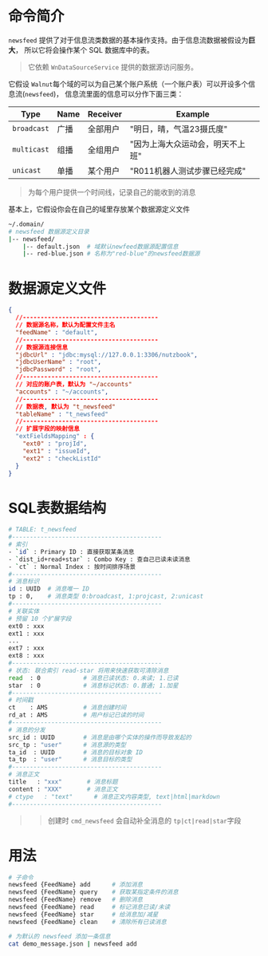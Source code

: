 命令简介
======= 

`newsfeed` 提供了对于信息流类数据的基本操作支持。由于信息流数据被假设为**巨大**，
所以它将会操作某个 SQL 数据库中的表。 
> 它依赖 `WnDataSourceService` 提供的数据源访问服务。

它假设 `Walnut`每个域的可以为自己某个账户系统（一个账户表）可以开设多个信息流(`newsfeed`)，
信息流里面的信息可以分作下面三类：

 Type       | Name | Receiver | Example
------------|------|----------|----------------
`broadcast` | 广播 | 全部用户  | "明日，晴，气温23摄氏度"
`multicast` | 组播 | 全组用户  | "因为上海大众运动会，明天不上班"
`unicast`   | 单播 | 某个用户  | "R011机器人测试步骤已经完成"

> 为每个用户提供一个时间线，记录自己的能收到的消息

基本上，它假设你会在自己的域里存放某个数据源定义文件

```bash
~/.domain/
# newsfeed 数据源定义目录
|-- newsfeed/
    |-- default.json  # 域默认newfeed数据源配置信息
    |-- red-blue.json # 名称为"red-blue"的newsfeed数据源
```

数据源定义文件
======= 

```json
{
  //--------------------------------------
  // 数据源名称，默认为配置文件主名
  "feedName" : "default",
  //--------------------------------------
  // 数据源连接信息
  "jdbcUrl" : "jdbc:mysql://127.0.0.1:3306/nutzbook",
  "jdbcUserName" : "root",
  "jdbcPassword" : "root",
  //--------------------------------------
  // 对应的账户表，默认为 "~/accounts"
  "accounts" : "~/accounts",
  //--------------------------------------
  // 数据表, 默认为 "t_newsfeed"
  "tableName" : "t_newsfeed"
  //--------------------------------------
  // 扩展字段的映射信息
  "extFieldsMapping" : {
    "ext0" : "projId",
    "ext1" : "issueId",
    "ext2" : "checkListId"
  }
}
```

SQL表数据结构
======= 

```bash
# TABLE: t_newsfeed
#------------------------------------------
# 索引
- `id` : Primary ID : 直接获取某条消息
- `dist_id+read+star` : Combo Key : 查自己已读未读消息
- `ct` : Normal Index : 按时间排序场景
#------------------------------------------
# 消息标识
id : UUID  # 消息唯一 ID
tp : 0,    # 消息类型 0:broadcast, 1:projcast, 2:unicast
#------------------------------------------
# 关联实体
# 预留 10 个扩展字段
ext0 : xxx            
ext1 : xxx
...
ext7 : xxx
ext8 : xxx
#------------------------------------------
# 状态: 联合索引 read-star 将用来快速获取可清除消息
read  : 0            # 消息已读状态: 0.未读; 1.已读
star  : 0            # 消息标记状态: 0.普通; 1.加星
#------------------------------------------
# 时间戳
ct    : AMS          # 消息创建时间
rd_at : AMS          # 用户标记已读的时间
#------------------------------------------
# 消息的分发
src_id : UUID        # 消息是由哪个实体的操作而导致发起的
src_tp : "user"      # 消息源的类型
ta_id  : UUID        # 消息的目标对象 ID
ta_tp  : "user"      # 消息目标的类型
#------------------------------------------
# 消息正文
title   : "xxx"       # 消息标题
content : "XXX"       # 消息正文
# ctype   : "text"      # 消息正文内容类型, text|html|markdown
#------------------------------------------
```
> > 创建时 `cmd_newsfeed` 会自动补全消息的 `tp|ct|read|star`字段

用法
=======

```bash
# 子命令
newsfeed {FeedName} add      # 添加消息
newsfeed {FeedName} query    # 获取某指定条件的消息
newsfeed {FeedName} remove   # 删除消息
newsfeed {FeedName} read     # 标记消息已读/未读
newsfeed {FeedName} star     # 给消息加/减星
newsfeed {FeedName} clean    # 清除所有已读消息

# 为默认的 newsfeed 添加一条信息
cat demo_message.json | newsfeed add
```